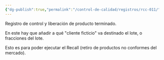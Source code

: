 ```yaml
---
{"dg-publish":true,"permalink":"/control-de-calidad/registros/rcc-011/"}
---
```


Registro de control y liberación de producto terminado.

En este hay que añadir a qué "cliente ficticio" va destinado el lote, o fracciones del lote.

Esto es para poder ejecutar el Recall (retiro de productos no conformes del mercado).